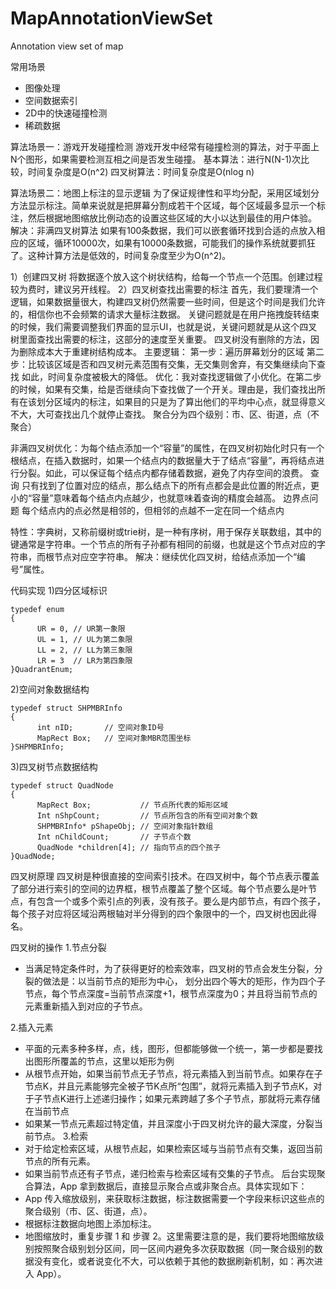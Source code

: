 # MapAnnotationViewSet
Annotation view set of map

常用场景
* 图像处理
* 空间数据索引
* 2D中的快速碰撞检测
* 稀疏数据


算法场景一：游戏开发碰撞检测
游戏开发中经常有碰撞检测的算法，对于平面上N个图形，如果需要检测互相之间是否发生碰撞。
基本算法：进行N(N-1)次比较，时间复杂度是O(n^2)
四叉树算法：时间复杂度是O(nlog n)

算法场景二：地图上标注的显示逻辑
为了保证规律性和平均分配，采用区域划分方法显示标注。简单来说就是把屏幕分割成若干个区域，每个区域最多显示一个标注，然后根据地图缩放比例动态的设置这些区域的大小以达到最佳的用户体验。
解决：非满四叉树算法
如果有100条数据，我们可以嵌套循环找到合适的点放入相应的区域，循环10000次，如果有10000条数据，可能我们的操作系统就要抓狂了。这种计算方法是低效的，时间复杂度至少为O(n^2)。

1）创建四叉树
将数据逐个放入这个树状结构，给每一个节点一个范围。创建过程较为费时，建议另开线程。
2）四叉树查找出需要的标注
首先，我们要理清一个逻辑，如果数据量很大，构建四叉树仍然需要一些时间，但是这个时间是我们允许的，相信你也不会频繁的请求大量标注数据。
关键问题就是在用户拖拽旋转结束的时候，我们需要调整我们界面的显示UI，也就是说，关键问题就是从这个四叉树里面查找出需要的标注，这部分的速度至关重要。
四叉树没有删除的方法，因为删除成本大于重建树结构成本。
主要逻辑：
第一步：遍历屏幕划分的区域
第二步：比较该区域是否和四叉树元素范围有交集，无交集则舍弃，有交集继续向下查找
如此，时间复杂度被极大的降低。
优化：我对查找逻辑做了小优化。在第二步的时候，如果有交集，给是否继续向下查找做了一个开关。理由是，我们查找出所有在该划分区域内的标注，如果目的只是为了算出他们的平均中心点，就显得意义不大，大可查找出几个就停止查找。
聚合分为四个级别：市、区、街道，点（不聚合）

非满四叉树优化：为每个结点添加一个“容量”的属性，在四叉树初始化时只有一个根结点，在插入数据时，如果一个结点内的数据量大于了结点“容量”，再将结点进行分裂。如此，可以保证每个结点内都存储着数据，避免了内存空间的浪费。
查询
只有找到了位置对应的结点，那么结点下的所有点都会是此位置的附近点，更小的“容量”意味着每个结点内点越少，也就意味着查询的精度会越高。
边界点问题
每个结点内的点必然是相邻的，但相邻的点越不一定在同一个结点内

特性：字典树，又称前缀树或trie树，是一种有序树，用于保存关联数组，其中的键通常是字符串。一个节点的所有子孙都有相同的前缀，也就是这个节点对应的字符串，而根节点对应空字符串。
解决：继续优化四叉树，给结点添加一个“编号”属性。

代码实现
1)四分区域标识
```
typedef enum
{
      UR = 0, // UR第一象限
      UL = 1, // UL为第二象限
      LL = 2, // LL为第三象限
      LR = 3  // LR为第四象限
}QuadrantEnum;
```

2)空间对象数据结构
```
typedef struct SHPMBRInfo
{
      int nID;       // 空间对象ID号
      MapRect Box;   // 空间对象MBR范围坐标
}SHPMBRInfo;
```

3)四叉树节点数据结构
```
typedef struct QuadNode
{
      MapRect Box;           // 节点所代表的矩形区域
      Int nShpCount;         // 节点所包含的所有空间对象个数
      SHPMBRInfo* pShapeObj; // 空间对象指针数组
      Int nChildCount;       // 子节点个数
      QuadNode *children[4]; // 指向节点的四个孩子
}QuadNode;
```

四叉树原理
四叉树是种很直接的空间索引技术。在四叉树中，每个节点表示覆盖了部分进行索引的空间的边界框，根节点覆盖了整个区域。每个节点要么是叶节点，有包含一个或多个索引点的列表，没有孩子。要么是内部节点，有四个孩子，每个孩子对应将区域沿两根轴对半分得到的四个象限中的一个，四叉树也因此得名。

四叉树的操作
1.节点分裂
* 当满足特定条件时，为了获得更好的检索效率，四叉树的节点会发生分裂，分裂的做法是：以当前节点的矩形为中心， 划分出四个等大的矩形，作为四个子节点，每个节点深度=当前节点深度+1，根节点深度为0；并且将当前节点的元素重新插入到对应的子节点。

2.插入元素
* 平面的元素多种多样，点，线，图形，但都能够做一个统一，第一步都是要找出图形所覆盖的节点，这里以矩形为例
* 从根节点开始，如果当前节点无子节点，将元素插入到当前节点。如果存在子节点K，并且元素能够完全被子节K点所“包围”，就将元素插入到子节点K，对于子节点K进行上述递归操作；如果元素跨越了多个子节点，那就将元素存储在当前节点
* 如果某一节点元素超过特定值，并且深度小于四叉树允许的最大深度，分裂当前节点。
3.检索
* 对于给定检索区域，从根节点起，如果检索区域与当前节点有交集，返回当前节点的所有元素。
* 如果当前节点还有子节点，递归检索与检索区域有交集的子节点。
后台实现聚合算法，App 拿到数据后，直接显示聚合点或非聚合点。具体实现如下：
* App 传入缩放级别，来获取标注数据，标注数据需要一个字段来标识这些点的聚合级别（市、区、街道，点）。
* 根据标注数据向地图上添加标注。
* 地图缩放时，重复步骤 1 和 步骤 2。这里需要注意的是，我们要将地图缩放级别按照聚合级别划分区间，同一区间内避免多次获取数据（同一聚合级别的数据没有变化，或者说变化不大，可以依赖于其他的数据刷新机制，如：再次进入 App）。

